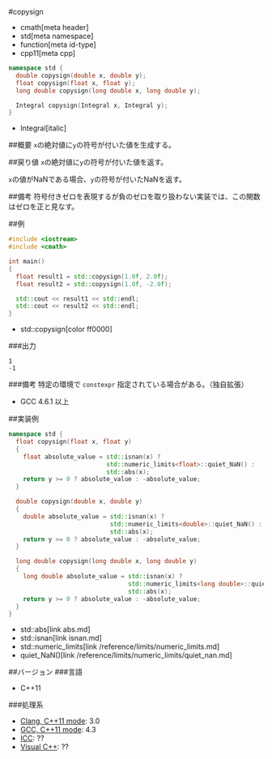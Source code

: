 #copysign
* cmath[meta header]
* std[meta namespace]
* function[meta id-type]
* cpp11[meta cpp]

```cpp
namespace std {
  double copysign(double x, double y);
  float copysign(float x, float y);
  long double copysign(long double x, long double y);

  Integral copysign(Integral x, Integral y);
}
```
* Integral[italic]

##概要
`x`の絶対値に`y`の符号が付いた値を生成する。


##戻り値
`x`の絶対値に`y`の符号が付いた値を返す。

`x`の値がNaNである場合、`y`の符号が付いたNaNを返す。


##備考
符号付きゼロを表現するが負のゼロを取り扱わない実装では、この関数はゼロを正と見なす。


##例
```cpp
#include <iostream>
#include <cmath>

int main()
{
  float result1 = std::copysign(1.0f, 2.0f);
  float result2 = std::copysign(1.0f, -2.0f);

  std::cout << result1 << std::endl;
  std::cout << result2 << std::endl;
}
```
* std::copysign[color ff0000]

###出力
```
1
-1
```

###備考
特定の環境で `constexpr` 指定されている場合がある。（独自拡張）

- GCC 4.6.1 以上


##実装例
```cpp
namespace std {
  float copysign(float x, float y)
  {
    float absolute_value = std::isnan(x) ?
                           std::numeric_limits<float>::quiet_NaN() :
                           std::abs(x);
    return y >= 0 ? absolute_value : -absolute_value;
  }

  double copysign(double x, double y)
  {
    double absolute_value = std::isnan(x) ?
                            std::numeric_limits<double>::quiet_NaN() :
                            std::abs(x);
    return y >= 0 ? absolute_value : -absolute_value;
  }

  long double copysign(long double x, long double y)
  {
    long double absolute_value = std::isnan(x) ?
                                 std::numeric_limits<long double>::quiet_NaN() :
                                 std::abs(x);
    return y >= 0 ? absolute_value : -absolute_value;
  }
}
```
* std::abs[link abs.md]
* std::isnan[link isnan.md]
* std::numeric_limits[link /reference/limits/numeric_limits.md]
* quiet_NaN()[link /reference/limits/numeric_limits/quiet_nan.md]


##バージョン
###言語
- C++11

###処理系
- [Clang, C++11 mode](/implementation.md#clang): 3.0
- [GCC, C++11 mode](/implementation.md#gcc): 4.3
- [ICC](/implementation.md#icc): ??
- [Visual C++](/implementation.md#visual_cpp): ??
